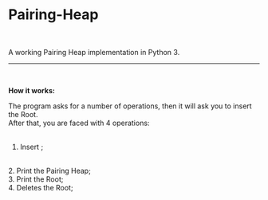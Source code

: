 # Pairing-Heap
<br>

A working Pairing Heap implementation in Python 3.

__________________________
<br>

<b>How it works:</b>

The program asks for a number of operations, then it will ask you to insert the Root.
<br>
After that, you are faced with 4 operations:
<br>
<br>
1. Insert ;
<br>
2. Print the Pairing Heap;
<br>
3. Print the Root;
<br>
4. Deletes the Root;
<br>

